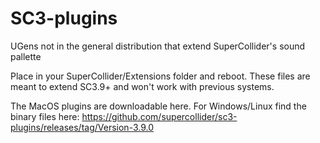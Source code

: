 # SC3-plugins
UGens not in the general distribution that extend SuperCollider's sound pallette

Place in your SuperCollider/Extensions folder and reboot.  These files are meant to
extend SC3.9+ and won't work with previous systems.

The MacOS plugins are downloadable here.  For Windows/Linux find the binary files
here:  https://github.com/supercollider/sc3-plugins/releases/tag/Version-3.9.0
